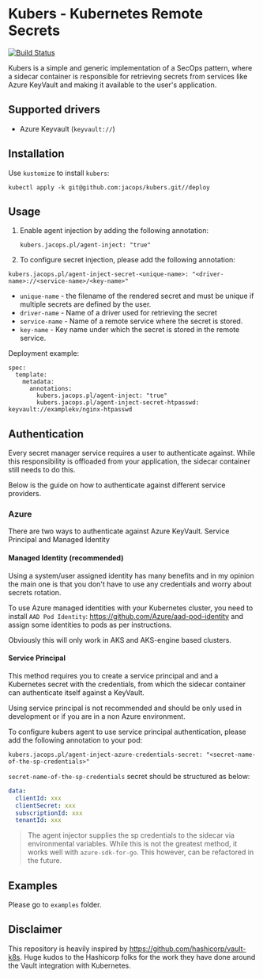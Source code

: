 # Kubers - Kubernetes Remote Secrets
[![Build Status](https://cloud.drone.io/api/badges/jacops/kubers/status.svg)](https://cloud.drone.io/jacops/kubers)

Kubers is a simple and generic implementation of a SecOps pattern, where a sidecar container is responsible for retrieving secrets from services like Azure KeyVault and making it available to the user's application.

## Supported drivers
* Azure Keyvault (`keyvault://`)

## Installation
Use `kustomize` to install `kubers`:
```
kubectl apply -k git@github.com:jacops/kubers.git//deploy
```

## Usage

1. Enable agent injection by adding the following annotation:
   ```
   kubers.jacops.pl/agent-inject: "true"
   ```
2. To configure secret injection, please add the following annotation:

  ```
  kubers.jacops.pl/agent-inject-secret-<unique-name>: "<driver-name>://<service-name>/<key-name>"
  ```
  * `unique-name` - the filename of the rendered secret and must be unique if multiple secrets are defined by the user.
  * `driver-name` - Name of a driver used for retrieving the secret
  * `service-name` - Name of a remote service where the secret is stored.
  * `key-name` - Key name under which the secret is stored in the remote service.

  Deployment example:
  ```
  spec:
    template:
      metadata:
        annotations:
          kubers.jacops.pl/agent-inject: "true"
          kubers.jacops.pl/agent-inject-secret-htpasswd: keyvault://examplekv/nginx-htpasswd
  ```

## Authentication

Every secret manager service requires a user to authenticate against. While this responsibility is offloaded from your application, the sidecar container still needs to do this.

Below is the guide on how to authenticate against different service providers.

### Azure
There are two ways to authenticate against Azure KeyVault. Service Principal and Managed Identity

#### Managed Identity (recommended)
Using a system/user assigned identity has many benefits and in my opinion the main one is that you don't have to use any credentials and worry about secrets rotation.

To use Azure managed identities with your Kubernetes cluster, you need to install `AAD Pod Identity`: https://github.com/Azure/aad-pod-identity and assign some identities to pods as per instructions.

Obviously this will only work in AKS and AKS-engine based clusters.

#### Service Principal
This method requires you to create a service principal and and a Kubernetes secret with the credentials, from which the sidecar container can authenticate itself against a KeyVault.

Using service principal is not recommended and should be only used in development or if you are in a non Azure environment.

To configure kubers agent to use service principal authentication, please add the following annotation to your pod:
```
kubers.jacops.pl/agent-inject-azure-credentials-secret: "<secret-name-of-the-sp-credentials>"
```

`secret-name-of-the-sp-credentials` secret should be structured as below:
```yaml
data:
  clientId: xxx
  clientSecret: xxx
  subscriptionId: xxx
  tenantId: xxx
```
> The agent injector supplies the sp credentials to the sidecar via environmental variables.
> While this is not the greatest method, it works well with `azure-sdk-for-go`. This however, can be refactored in the future.

## Examples

Please go to `examples` folder.

## Disclaimer
This repository is heavily inspired by https://github.com/hashicorp/vault-k8s.
Huge kudos to the Hashicorp folks for the work they have done around the Vault integration with Kubernetes.
